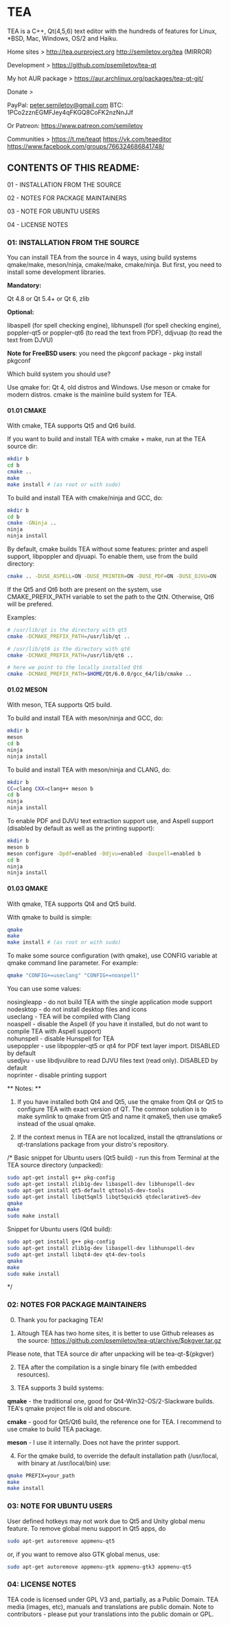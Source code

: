 # TEA #

TEA is a C++, Qt(4,5,6) text editor with the hundreds of features for Linux, *BSD, Mac, Windows, OS/2 and Haiku. 

Home sites >
http://tea.ourproject.org
http://semiletov.org/tea (MIRROR)

Development >
https://github.com/psemiletov/tea-qt

My hot AUR package > https://aur.archlinux.org/packages/tea-qt-git/

Donate > 

PayPal: peter.semiletov@gmail.com
BTC: 1PCo2zznEGMFJey4qFKGQ8CoFK2nzNnJJf

Or Patreon: https://www.patreon.com/semiletov

Communities >
https://t.me/teaqt
https://vk.com/teaeditor
https://www.facebook.com/groups/766324686841748/

## CONTENTS OF THIS README: ##

01 - INSTALLATION FROM THE SOURCE

02 - NOTES FOR PACKAGE MAINTAINERS

03 - NOTE FOR UBUNTU USERS

04 - LICENSE NOTES

 
### 01: INSTALLATION FROM THE SOURCE ###

You can install TEA from the source in 4 ways, using build systems qmake/make, meson/ninja, cmake/make, cmake/ninja. But first, you need to install some development libraries.

**Mandatory:**

Qt 4.8 or Qt 5.4+ or Qt 6, zlib

**Optional:**

libaspell (for spell checking engine), 
libhunspell (for spell checking engine), 
poppler-qt5 or poppler-qt6 (to read the text from PDF), ddjvuap (to read the text from DJVU)

**Note for FreeBSD users**: you need the pkgconf package - pkg install pkgconf

Which build system you should use?

Use qmake for: Qt 4, old distros and Windows. Use meson or cmake for modern distros. 
cmake is the mainline build system for TEA. 


#### 01.01 CMAKE #### 

With cmake, TEA supports Qt5 and Qt6 build.

If you want to build and install TEA with cmake + make, run at the TEA source dir:

```bash
mkdir b  
cd b  
cmake ..  
make  
make install # (as root or with sudo)  
```


To build and install TEA with cmake/ninja and GCC, do:

```bash
mkdir b  
cd b  
cmake -GNinja ..  
ninja  
ninja install  
```

By default, cmake builds TEA without some features: printer and aspell support, libpoppler and djvuapi. To enable them, use from the build directory:

```bash
cmake .. -DUSE_ASPELL=ON -DUSE_PRINTER=ON -DUSE_PDF=ON -DUSE_DJVU=ON
```

If the Qt5 and Qt6 both are present on the system, use CMAKE_PREFIX_PATH variable to set the path to the QtN. Otherwise, Qt6 will be prefered.

   Examples:

```bash
# /usr/lib/qt is the directory with qt5
cmake -DCMAKE_PREFIX_PATH=/usr/lib/qt ..
```

```bash
# /usr/lib/qt6 is the directory with qt6
cmake -DCMAKE_PREFIX_PATH=/usr/lib/qt6 ..
```

```bash
# here we point to the locally installed Qt6
cmake -DCMAKE_PREFIX_PATH=$HOME/Qt/6.0.0/gcc_64/lib/cmake ..  
```


#### 01.02 MESON #### 

With meson, TEA supports Qt5 build.

To build and install TEA with meson/ninja and GCC, do:

```bash
mkdir b  
meson  
cd b  
ninja  
ninja install  
```

To build and install TEA with meson/ninja and CLANG, do:

```bash
mkdir b  
CC=clang CXX=clang++ meson b  
cd b  
ninja  
ninja install  
```

To enable PDF and DJVU text extraction support use, and Aspell support (disabled by default as well as the printing support):

```bash
mkdir b  
meson b  
meson configure -Dpdf=enabled -Ddjvu=enabled -Daspell=enabled b  
cd b  
ninja  
ninja install  
```


#### 01.03 QMAKE ####

With qmake, TEA supports Qt4 and Qt5 build.

With qmake to build is simple:

```bash
qmake  
make  
make install # (as root or with sudo)  
```


To make some source configuration (with qmake), use CONFIG variable at qmake command line parameter. For example:

```bash
qmake "CONFIG+=useclang" "CONFIG+=noaspell"
```

You can use some values:

nosingleapp - do not build TEA with the single application mode support  
nodesktop - do not install desktop files and icons  
useclang - TEA will be compiled with Clang  
noaspell - disable the Aspell (if you have it installed, but  do not want to compile TEA with Aspell support)  
nohunspell - disable Hunspell for TEA  
usepoppler - use libpoppler-qt5 or qt4 for PDF text layer import. DISABLED by default  
usedjvu - use libdjvulibre to read DJVU files text (read only). DISABLED by default  
noprinter - disable printing support  

** Notes: **

1. If you have installed both Qt4 and Qt5, use the qmake from Qt4 or Qt5 to configure TEA with exact version of QT. The common solution is to make symlink to qmake from Qt5 and name it qmake5, then use qmake5 instead of the usual qmake.

2. If the context menus in TEA are not localized, install the qttranslations or qt-translations package from your distro's repository.


/*
Basic snippet for Ubuntu users (Qt5 build) - run this from Terminal at the TEA source directory (unpacked):

```bash
sudo apt-get install g++ pkg-config  
sudo apt-get install zlib1g-dev libaspell-dev libhunspell-dev  
sudo apt-get install qt5-default qttools5-dev-tools  
sudo apt-get install libqt5qml5 libqt5quick5 qtdeclarative5-dev  
qmake  
make  
sudo make install  
```


Snippet for Ubuntu users (Qt4 build):

```bash
sudo apt-get install g++ pkg-config  
sudo apt-get install zlib1g-dev libaspell-dev libhunspell-dev  
sudo apt-get install libqt4-dev qt4-dev-tools  
qmake  
make  
sudo make install  
```
*/


### 02: NOTES FOR PACKAGE MAINTAINERS ### 

0. Thank you for packaging TEA!

1. Altough TEA has two home sites, it is better to use Github releases as the source:
https://github.com/psemiletov/tea-qt/archive/$pkgver.tar.gz
   
Please note, that TEA source dir after unpacking will be tea-qt-${pkgver}

2. TEA after the compilation is a single binary file (with embedded resources).

3. TEA supports 3 build systems:

  **qmake** - the traditional one, good for Qt4-Win32-OS/2-Slackware builds. TEA's qmake project file is old and obscure. 

  **cmake** - good for Qt5/Qt6 build, the reference one for TEA. I recommend to use cmake to build TEA package.

  **meson** - I use it internally. Does not have the printer support.

4. For the qmake build, to override the default installation path (/usr/local, with binary at /usr/local/bin) use:

```bash
qmake PREFIX=your_path  
make  
make install  
```


### 03: NOTE FOR UBUNTU USERS ###

User defined hotkeys may not work due to Qt5 and Unity global menu feature. To remove global menu support in Qt5 apps, do

```bash
sudo apt-get autoremove appmenu-qt5
```

or, if you want to remove also GTK global menus, use:

```bash
sudo apt-get autoremove appmenu-gtk appmenu-gtk3 appmenu-qt5
```


### 04: LICENSE NOTES ###

TEA code is licensed under GPL V3 and, partially, as a Public Domain. TEA media (images, etc), manuals and translations are public domain. Note to contributors - please put your translations into the public domain or GPL.
